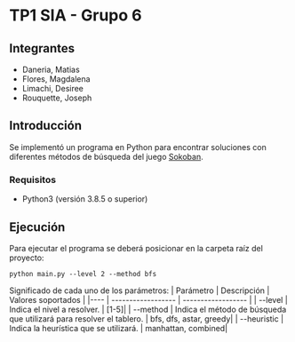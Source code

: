 # TP1 SIA - Grupo 6

## Integrantes
- Daneria, Matias
- Flores, Magdalena
- Limachi, Desiree
- Rouquette, Joseph

## Introducción

Se implementó un programa en Python para encontrar soluciones con diferentes métodos de búsqueda del juego [Sokoban](http://www.game-sokoban.com/index.php?mode=level&lid=200).

### Requisitos

- Python3 (versión 3.8.5 o superior)

## Ejecución

Para ejecutar el programa se deberá posicionar en la carpeta raíz del proyecto: 
```
python main.py --level 2 --method bfs 
```

Significado de cada uno de los parámetros: 
| Parámetro |  Descripción | Valores soportados |
|----       | ------------------ | ------------------ |
| --level             | Indica el nivel a resolver. | [1-5]|
| --method            | Indica el método de búsqueda que utilizará para resolver el tablero.  | bfs, dfs, astar, greedy|
| --heuristic         | Indica la heurística que se utilizará.  | manhattan, combined|


